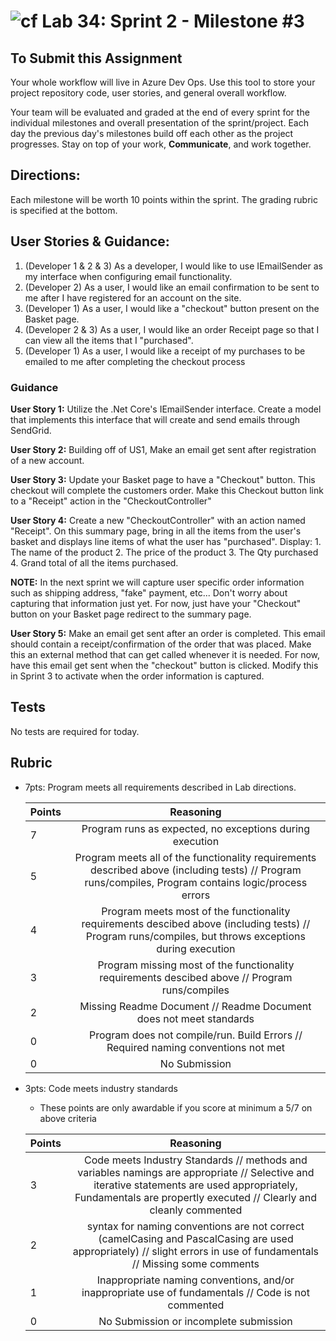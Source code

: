 ![cf](http://i.imgur.com/7v5ASc8.png) Lab 34: Sprint 2 - Milestone #3
=====================================

## To Submit this Assignment
Your whole workflow will live in Azure Dev Ops. Use this tool to store your project repository code, user stories, and general overall workflow. 

Your team will be evaluated and graded at the end of every sprint for the individual milestones and overall presentation of the sprint/project. Each day the previous day's milestones build off each other as the project progresses. Stay on top of your work, **Communicate**, and work together.


## Directions: 

Each milestone will be worth 10 points within the sprint. The grading rubric is specified at the bottom.
 

## User Stories & Guidance:

1. (Developer 1 & 2 & 3) As a developer, I would like to use IEmailSender as my interface when configuring email functionality. 
2. (Developer 2) As a user, I would like an email confirmation to be sent to me after I have registered for an account on the site.
3. (Developer 1) As a user, I would like a "checkout" button present on the Basket page.
4. (Developer 2 & 3) As a user, I would like an order Receipt page so that I can view all the items that I "purchased".
5. (Developer 1) As a user, I would like a receipt of my purchases to be emailed to me after completing the checkout process


### Guidance

**User Story 1:** Utilize the .Net Core's IEmailSender interface. Create a model that implements this interface that will create and send emails through SendGrid. 

**User Story 2:** Building off of US1, Make an email get sent after registration of a new account.

**User Story 3:** Update your Basket page to have a "Checkout" button. This checkout will complete the customers order. Make this Checkout button link to a "Receipt" action in the "CheckoutController"

**User Story 4:** Create a new "CheckoutController" with an action named "Receipt". On this summary page, bring in all the items from the user's basket and displays line items of what the user has "purchased". Display:
	1. The name of the product
	2. The price of the product
	3. The Qty purchased
	4. Grand total of all the items purchased.

**NOTE:** In the next sprint we will capture user specific order information such as shipping address, "fake" payment, etc... Don't worry about capturing that information just yet. For now, just have your "Checkout" button on your Basket page redirect to the summary page. 


**User Story 5:** Make an email get sent after an order is completed. This email should contain a receipt/confirmation of the order that was placed. Make this an external method that can get called whenever it is needed. For now, have this email get sent when the "checkout" button is clicked. Modify this in Sprint 3 to activate when the order information is captured. 

## Tests

No tests are required for today. 


## Rubric
- 7pts: Program meets all requirements described in Lab directions.

	Points  | Reasoning | 
	 ------------ | :-----------: | 
	7       | Program runs as expected, no exceptions during execution |
	5       | Program meets all of the  functionality requirements described above (including tests) // Program runs/compiles, Program contains logic/process errors|
	4       | Program meets most of the functionality requirements descibed above (including tests)  // Program runs/compiles, but throws exceptions during execution |
	3       | Program missing most of the functionality requirements descibed above // Program runs/compiles |
	2       | Missing Readme Document // Readme Document does not meet standards |
	0       | Program does not compile/run. Build Errors // Required naming conventions not met |
	0       | No Submission |

- 3pts: Code meets industry standards
	- These points are only awardable if you score at minimum a 5/7 on above criteria

	Points  | Reasoning | 
	 ------------ | :-----------: | 
	3       | Code meets Industry Standards // methods and variables namings are appropriate // Selective and iterative statements are used appropriately, Fundamentals are propertly executed // Clearly and cleanly commented |
	2       | syntax for naming conventions are not correct (camelCasing and PascalCasing are used appropriately) // slight errors in use of fundamentals // Missing some comments |
	1       | Inappropriate naming conventions, and/or inappropriate use of fundamentals // Code is not commented  |
	0       | No Submission or incomplete submission |
